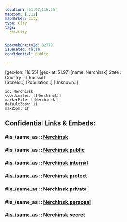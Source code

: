 ```yaml
---
location: [51.97,116.55] 
mapzoom: [7,12] 
mapmarker: city 
type: City
tags:
- geo/City


SpocWebEntityId: 32779
isDeleted: false
confidential: public

---
```

[geo-lon::116.55] 
[geo-lat::51.97] 
[name::Nerchinsk] 
State ::  
Country :: [[Russia]]  
[StateId::] 
[Population::] 
[Unknown::] 


```leaflet
id: Nerchinsk
coordinates: [[Nerchinsk]] 
markerFile: [[Nerchinsk]] 
defaultZoom: 11 
maxZoom: 18
```


## Confidential Links & Embeds: 

### #is_/same_as :: [Nerchinsk](/_Standards/Earth/Continent/Asia/Asia~North/Asia~NorthEast/Chita~Oblast/City/Nerchinsk.md) 

### #is_/same_as :: [Nerchinsk.public](/_public/Earth/Continent/Asia/Asia~North/Asia~NorthEast/Chita~Oblast/City/Nerchinsk.public.md) 

### #is_/same_as :: [Nerchinsk.internal](/_internal/Earth/Continent/Asia/Asia~North/Asia~NorthEast/Chita~Oblast/City/Nerchinsk.internal.md) 

### #is_/same_as :: [Nerchinsk.protect](/_protect/Earth/Continent/Asia/Asia~North/Asia~NorthEast/Chita~Oblast/City/Nerchinsk.protect.md) 

### #is_/same_as :: [Nerchinsk.private](/_private/Earth/Continent/Asia/Asia~North/Asia~NorthEast/Chita~Oblast/City/Nerchinsk.private.md) 

### #is_/same_as :: [Nerchinsk.personal](/_personal/Earth/Continent/Asia/Asia~North/Asia~NorthEast/Chita~Oblast/City/Nerchinsk.personal.md) 

### #is_/same_as :: [Nerchinsk.secret](/_secret/Earth/Continent/Asia/Asia~North/Asia~NorthEast/Chita~Oblast/City/Nerchinsk.secret.md)

